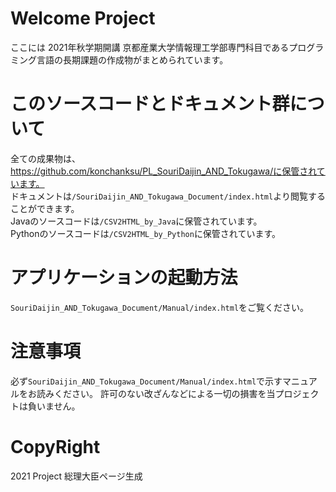 # Welcome Project
ここには 2021年秋学期開講 京都産業大学情報理工学部専門科目であるプログラミング言語の長期課題の作成物がまとめられています。
# このソースコードとドキュメント群について
全ての成果物は、https://github.com/konchanksu/PL_SouriDaijin_AND_Tokugawa/に保管されています。  
ドキュメントは`/SouriDaijin_AND_Tokugawa_Document/index.html`より閲覧することができます。  
Javaのソースコードは`/CSV2HTML_by_Java`に保管されています。  
Pythonのソースコードは`/CSV2HTML_by_Python`に保管されています。  
# アプリケーションの起動方法
`SouriDaijin_AND_Tokugawa_Document/Manual/index.html`をご覧ください。
# 注意事項
必ず`SouriDaijin_AND_Tokugawa_Document/Manual/index.html`で示すマニュアルをお読みください。 許可のない改ざんなどによる一切の損害を当プロジェクトは負いません。
# CopyRight
2021 Project 総理大臣ページ生成
